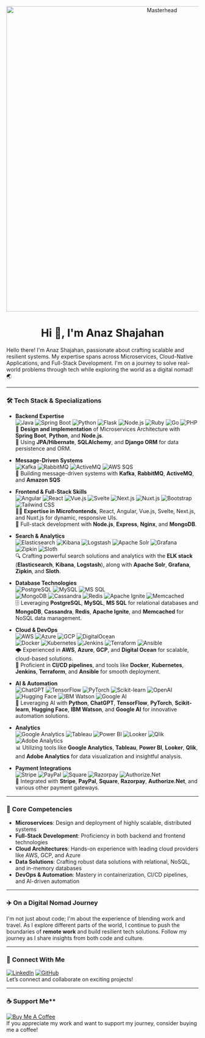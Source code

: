 <!-- Masterhead -->
<p align="center">
  <img src="https://1.bp.blogspot.com/-7A4WynwLsMw/XbBpCXG8fHI/AAAAAAAAMt4/uOa1bpLskYgrwGbllhSu2SDj_Mig8SXJQCLcBGAsYHQ/s1600/2000_600px.gif" alt="Masterhead" width="800" />
</p>

<h1 align="center">Hi 👋, I'm Anaz Shajahan</h1>

<p align="left">Hello there! I'm Anaz Shajahan, passionate about crafting scalable and resilient systems. My expertise spans across Microservices, Cloud-Native Applications, and Full-Stack Development. I'm on a journey to solve real-world problems through tech while exploring the world as a digital nomad! 🌏 </p>

---

### 🛠️ **Tech Stack & Specializations**

- **Backend Expertise**  
   ![Java](https://img.shields.io/badge/Java-ED8B00?style=for-the-badge&logo=java&logoColor=white) ![Spring Boot](https://img.shields.io/badge/Spring_Boot-6DB33F?style=for-the-badge&logo=spring-boot&logoColor=white) ![Python](https://img.shields.io/badge/Python-3776AB?style=for-the-badge&logo=python&logoColor=white) ![Flask](https://img.shields.io/badge/Flask-000000?style=for-the-badge&logo=flask&logoColor=white) ![Node.js](https://img.shields.io/badge/Node.js-339933?style=for-the-badge&logo=nodedotjs&logoColor=white) ![Ruby](https://img.shields.io/badge/Ruby-CC342D?style=for-the-badge&logo=ruby&logoColor=white) ![Go](https://img.shields.io/badge/Go-00ADD8?style=for-the-badge&logo=go&logoColor=white) ![PHP](https://img.shields.io/badge/PHP-777BB4?style=for-the-badge&logo=php&logoColor=white)  
   🚀 **Design and implementation** of Microservices Architecture with **Spring Boot**, **Python**, and **Node.js**.  
   📄 Using **JPA/Hibernate**, **SQLAlchemy**, and **Django ORM** for data persistence and ORM.  

- **Message-Driven Systems**  
   ![Kafka](https://img.shields.io/badge/Kafka-231F20?style=for-the-badge&logo=apache-kafka&logoColor=white) ![RabbitMQ](https://img.shields.io/badge/RabbitMQ-FF6600?style=for-the-badge&logo=rabbitmq&logoColor=white) ![ActiveMQ](https://img.shields.io/badge/ActiveMQ-005B5C?style=for-the-badge&logo=apache&logoColor=white) ![AWS SQS](https://img.shields.io/badge/AWS_SQS-FF9900?style=for-the-badge&logo=amazon-aws&logoColor=white)  
   💬 Building message-driven systems with **Kafka**, **RabbitMQ**, **ActiveMQ**, and **Amazon SQS**

- **Frontend & Full-Stack Skills**  
   ![Angular](https://img.shields.io/badge/Angular-DD0031?style=for-the-badge&logo=angular&logoColor=white) ![React](https://img.shields.io/badge/React-61DAFB?style=for-the-badge&logo=react&logoColor=black) ![Vue.js](https://img.shields.io/badge/Vue.js-35495E?style=for-the-badge&logo=vue.js&logoColor=4FC08D) ![Svelte](https://img.shields.io/badge/Svelte-FF3E00?style=for-the-badge&logo=svelte&logoColor=white) ![Next.js](https://img.shields.io/badge/Next.js-000000?style=for-the-badge&logo=next.js&logoColor=white) ![Nuxt.js](https://img.shields.io/badge/Nuxt.js-00DC82?style=for-the-badge&logo=nuxt.js&logoColor=white) ![Bootstrap](https://img.shields.io/badge/Bootstrap-563D7C?style=for-the-badge&logo=bootstrap&logoColor=white) ![Tailwind CSS](https://img.shields.io/badge/Tailwind%20CSS-06B6D4?style=for-the-badge&logo=tailwind-css&logoColor=white)  
   👨‍💻 **Expertise in Microfrontends**, React, Angular, Vue.js, Svelte, Next.js, and Nuxt.js for dynamic, responsive UIs.  
   📲 Full-stack development with **Node.js**, **Express**, **Nginx**, and **MongoDB**.

- **Search & Analytics**  
   ![Elasticsearch](https://img.shields.io/badge/Elasticsearch-005571?style=for-the-badge&logo=elasticsearch&logoColor=white) ![Kibana](https://img.shields.io/badge/Kibana-005572?style=for-the-badge&logo=kibana&logoColor=white) ![Logstash](https://img.shields.io/badge/Logstash-000000?style=for-the-badge&logo=elasticsearch&logoColor=white) ![Apache Solr](https://img.shields.io/badge/Apache_Solr-5D2E3B?style=for-the-badge&logo=apache&logoColor=white) ![Grafana](https://img.shields.io/badge/Grafana-F46800?style=for-the-badge&logo=grafana&logoColor=white) ![Zipkin](https://img.shields.io/badge/Zipkin-FF3D00?style=for-the-badge&logo=zipkin&logoColor=white) ![Sloth](https://img.shields.io/badge/Sloth-FFCC00?style=for-the-badge&logo=sloth&logoColor=black)  
   🔍 Crafting powerful search solutions and analytics with the **ELK stack** (**Elasticsearch**, **Kibana**, **Logstash**), along with **Apache Solr**, **Grafana**, **Zipkin**, and **Sloth**.

- **Database Technologies**  
   ![PostgreSQL](https://img.shields.io/badge/PostgreSQL-336791?style=for-the-badge&logo=postgresql&logoColor=white) ![MySQL](https://img.shields.io/badge/MySQL-4479A1?style=for-the-badge&logo=mysql&logoColor=white) ![MS SQL](https://img.shields.io/badge/MS_SQL-CC2927?style=for-the-badge&logo=microsoft-sql-server&logoColor=white)  
   ![MongoDB](https://img.shields.io/badge/MongoDB-47A248?style=for-the-badge&logo=mongodb&logoColor=white) ![Cassandra](https://img.shields.io/badge/Apache_Cassandra-1287B1?style=for-the-badge&logo=apache-cassandra&logoColor=white) ![Redis](https://img.shields.io/badge/Redis-DC382D?style=for-the-badge&logo=redis&logoColor=white) ![Apache Ignite](https://img.shields.io/badge/Apache_Ignite-FB6C00?style=for-the-badge&logo=apache-ignite&logoColor=white) ![Memcached](https://img.shields.io/badge/Memcached-6C76A2?style=for-the-badge&logo=memcached&logoColor=white)  
   🗄️ Leveraging **PostgreSQL**, **MySQL**, **MS SQL** for relational databases and **MongoDB**, **Cassandra**, **Redis**, **Apache Ignite**, and **Memcached** for NoSQL data management.

- **Cloud & DevOps**  
   ![AWS](https://img.shields.io/badge/AWS-232F3E?style=for-the-badge&logo=amazon-aws&logoColor=white) ![Azure](https://img.shields.io/badge/Azure-0078D4?style=for-the-badge&logo=microsoft-azure&logoColor=white) ![GCP](https://img.shields.io/badge/Google_Cloud-4285F4?style=for-the-badge&logo=google-cloud&logoColor=white) ![DigitalOcean](https://img.shields.io/badge/Digital_Ocean-0080FF?style=for-the-badge&logo=digital-ocean&logoColor=white)  
   ![Docker](https://img.shields.io/badge/Docker-2496ED?style=for-the-badge&logo=docker&logoColor=white) ![Kubernetes](https://img.shields.io/badge/Kubernetes-326CE5?style=for-the-badge&logo=kubernetes&logoColor=white) ![Jenkins](https://img.shields.io/badge/Jenkins-D24939?style=for-the-badge&logo=jenkins&logoColor=white) ![Terraform](https://img.shields.io/badge/Terraform-7B42BC?style=for-the-badge&logo=terraform&logoColor=white) ![Ansible](https://img.shields.io/badge/Ansible-EE0000?style=for-the-badge&logo=ansible&logoColor=white)  
   🌩️ Experienced in **AWS**, **Azure**, **GCP**, and **Digital Ocean** for scalable, cloud-based solutions.  
   🐳 Proficient in **CI/CD pipelines**, and tools like **Docker**, **Kubernetes**, **Jenkins**, **Terraform**, and **Ansible** for smooth deployment.

- **AI & Automation**  
   ![ChatGPT](https://img.shields.io/badge/ChatGPT-00A67E?style=for-the-badge&logo=openai&logoColor=white) ![TensorFlow](https://img.shields.io/badge/TensorFlow-FF6F20?style=for-the-badge&logo=tensorflow&logoColor=white) ![PyTorch](https://img.shields.io/badge/PyTorch-EE4C2C?style=for-the-badge&logo=pytorch&logoColor=white) ![Scikit-learn](https://img.shields.io/badge/Scikit--learn-F7931E?style=for-the-badge&logo=scikit-learn&logoColor=white) ![OpenAI](https://img.shields.io/badge/OpenAI-00A67E?style=for-the-badge&logo=openai&logoColor=white) ![Hugging Face](https://img.shields.io/badge/Hugging%20Face-F24E1E?style=for-the-badge&logo=huggingface&logoColor=white) ![IBM Watson](https://img.shields.io/badge/IBM%20Watson-0052CC?style=for-the-badge&logo=ibm&logoColor=white) ![Google AI](https://img.shields.io/badge/Google%20AI-4285F4?style=for-the-badge&logo=google&logoColor=white)  
   🤖 Leveraging AI with **Python**, **ChatGPT**, **TensorFlow**, **PyTorch**, **Scikit-learn**, **Hugging Face**, **IBM Watson**, and **Google AI** for innovative automation solutions.

- **Analytics**  
   ![Google Analytics](https://img.shields.io/badge/Google_Analytics-E37400?style=for-the-badge&logo=google-analytics&logoColor=white) ![Tableau](https://img.shields.io/badge/Tableau-E97627?style=for-the-badge&logo=tableau&logoColor=white) ![Power BI](https://img.shields.io/badge/Power_BI-F2C94C?style=for-the-badge&logo=powerbi&logoColor=white) ![Looker](https://img.shields.io/badge/Looker-005B96?style=for-the-badge&logo=looker&logoColor=white) ![Qlik](https://img.shields.io/badge/Qlik-8C1A2D?style=for-the-badge&logo=qlik&logoColor=white) ![Adobe Analytics](https://img.shields.io/badge/Adobe_Analytics-FF2B00?style=for-the-badge&logo=adobe&logoColor=white)  
   📊 Utilizing tools like **Google Analytics**, **Tableau**, **Power BI**, **Looker**, **Qlik**, and **Adobe Analytics** for data visualization and insightful analysis.
  
- **Payment Integrations**  
   ![Stripe](https://img.shields.io/badge/Stripe-008CDD?style=for-the-badge&logo=stripe&logoColor=white) ![PayPal](https://img.shields.io/badge/PayPal-003087?style=for-the-badge&logo=paypal&logoColor=white) ![Square](https://img.shields.io/badge/Square-FFFFFF?style=for-the-badge&logo=square&logoColor=black) ![Razorpay](https://img.shields.io/badge/Razorpay-FF2D55?style=for-the-badge&logo=razorpay&logoColor=white) ![Authorize.Net](https://img.shields.io/badge/Authorize.Net-7EBAE3?style=for-the-badge&logo=authorizenet&logoColor=white)  
   💸 Integrated with **Stripe**, **PayPal**, **Square**, **Razorpay**, **Authorize.Net**, and various other payment gateways.

---

### 🌟 **Core Competencies**

- **Microservices**: Design and deployment of highly scalable, distributed systems  
- **Full-Stack Development**: Proficiency in both backend and frontend technologies  
- **Cloud Architectures**: Hands-on experience with leading cloud providers like AWS, GCP, and Azure  
- **Data Solutions**: Crafting robust data solutions with relational, NoSQL, and in-memory databases  
- **DevOps & Automation**: Mastery in containerization, CI/CD pipelines, and AI-driven automation  

---

### ✈️ **On a Digital Nomad Journey**

I'm not just about code; I'm about the experience of blending work and travel. As I explore different parts of the world, I continue to push the boundaries of **remote work** and build resilient tech solutions. Follow my journey as I share insights from both code and culture.

---

### 🔗 **Connect With Me**  
[![LinkedIn](https://img.shields.io/badge/LinkedIn-0A66C2?style=for-the-badge&logo=linkedin&logoColor=white)](https://www.linkedin.com/in/anazshajahan) [![GitHub](https://img.shields.io/badge/GitHub-181717?style=for-the-badge&logo=github&logoColor=white)](https://github.com/anazshajahan)  
Let’s connect and collaborate on exciting projects!

---

### ☕ Support Me**
[![Buy Me A Coffee](https://img.shields.io/badge/Buy_Me_A_Coffee-FFDD00?style=for-the-badge&logo=buymeacoffee&logoColor=black)](https://www.buymeacoffee.com/yourusername)       
If you appreciate my work and want to support my journey, consider buying me a coffee!  

